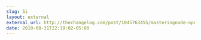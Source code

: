```yaml
---
slug: 5i
layout: external
external_url: http://thechangelog.com/post/1045763455/masteringnode-open-source-ebook-for-nodejs-written-w-mar
date: 2010-08-31T22:19:02-05:00
---
```


